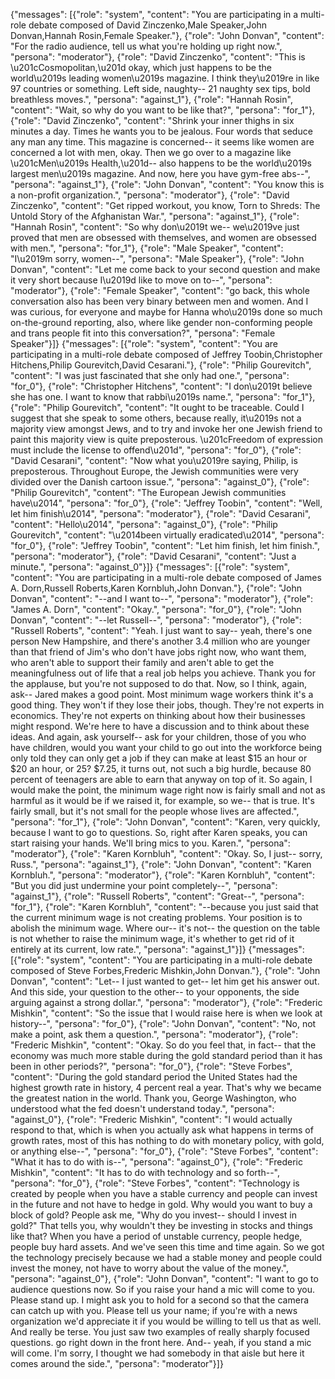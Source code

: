 {"messages": [{"role": "system", "content": "You are participating in a multi-role debate composed of David Zinczenko,Male Speaker,John Donvan,Hannah Rosin,Female Speaker."}, {"role": "John Donvan", "content": "For the radio audience, tell us what you're holding up right now.", "persona": "moderator"}, {"role": "David Zinczenko", "content": "This is \u201cCosmopolitan,\u201d okay, which just happens to be the world\u2019s leading women\u2019s magazine. I think they\u2019re in like 97 countries or something. Left side, naughty-- 21 naughty sex tips, bold breathless moves.", "persona": "against_1"}, {"role": "Hannah Rosin", "content": "Wait, so why do you want to be like that?", "persona": "for_1"}, {"role": "David Zinczenko", "content": "Shrink your inner thighs in six minutes a day. Times he wants you to be jealous. Four words that seduce any man any time. This magazine is concerned-- it seems like women are concerned a lot with men, okay. Then we go over to a magazine like \u201cMen\u2019s Health,\u201d-- also happens to be the world\u2019s largest men\u2019s magazine. And now, here you have gym-free abs--", "persona": "against_1"}, {"role": "John Donvan", "content": "You know this is a non-profit organization.", "persona": "moderator"}, {"role": "David Zinczenko", "content": "Get ripped workout, you know, Torn to Shreds: The Untold Story of the Afghanistan War.", "persona": "against_1"}, {"role": "Hannah Rosin", "content": "So why don\u2019t we-- we\u2019ve just proved that men are obsessed with themselves, and women are obsessed with men.", "persona": "for_1"}, {"role": "Male Speaker", "content": "I\u2019m sorry, women--", "persona": "Male Speaker"}, {"role": "John Donvan", "content": "Let me come back to your second question and make it very short because I\u2019d like to move on to--", "persona": "moderator"}, {"role": "Female Speaker", "content": "go back, this whole conversation also has been very binary between men and women. And I was curious, for everyone and maybe for Hanna who\u2019s done so much on-the-ground reporting, also, where like gender non-conforming people and trans people fit into this conversation?", "persona": "Female Speaker"}]}
{"messages": [{"role": "system", "content": "You are participating in a multi-role debate composed of Jeffrey Toobin,Christopher Hitchens,Philip Gourevitch,David Cesarani."}, {"role": "Philip Gourevitch", "content": "I was just fascinated that she only had one.", "persona": "for_0"}, {"role": "Christopher Hitchens", "content": "I don\u2019t believe she has one. I want to know that rabbi\u2019s name.", "persona": "for_1"}, {"role": "Philip Gourevitch", "content": "It ought to be traceable. Could I suggest that she speak to some others, because really, it\u2019s not a majority view amongst Jews, and to try and invoke her one Jewish friend to paint this majority view is quite preposterous. \u201cFreedom of expression must include the license to offend\u201d", "persona": "for_0"}, {"role": "David Cesarani", "content": "Now what you\u2019re saying, Philip, is preposterous. Throughout Europe, the Jewish communities were very divided over the Danish cartoon issue.", "persona": "against_0"}, {"role": "Philip Gourevitch", "content": "The European Jewish communities have\u2014", "persona": "for_0"}, {"role": "Jeffrey Toobin", "content": "Well, let him finish\u2014", "persona": "moderator"}, {"role": "David Cesarani", "content": "Hello\u2014", "persona": "against_0"}, {"role": "Philip Gourevitch", "content": "\u2014been virtually eradicated\u2014", "persona": "for_0"}, {"role": "Jeffrey Toobin", "content": "Let him finish, let him finish.", "persona": "moderator"}, {"role": "David Cesarani", "content": "Just a minute.", "persona": "against_0"}]}
{"messages": [{"role": "system", "content": "You are participating in a multi-role debate composed of James A. Dorn,Russell Roberts,Karen Kornbluh,John Donvan."}, {"role": "John Donvan", "content": "--and I want to--", "persona": "moderator"}, {"role": "James A. Dorn", "content": "Okay.", "persona": "for_0"}, {"role": "John Donvan", "content": "--let Russell--", "persona": "moderator"}, {"role": "Russell Roberts", "content": "Yeah. I just want to say-- yeah, there's one person New Hampshire, and there's another 3.4 million who are younger than that friend of Jim's who don't have jobs right now, who want them, who aren't able to support their family and aren't able to get the meaningfulness out of life that a real job helps you achieve. Thank you for the applause, but you're not supposed to do that. Now, so I think, again, ask-- Jared makes a good point. Most minimum wage workers think it's a good thing. They won't if they lose their jobs, though. They're not experts in economics. They're not experts on thinking about how their businesses might respond. We're here to have a discussion and to think about these ideas. And again, ask yourself-- ask for your children, those of you who have children, would you want your child to go out into the workforce being only told they can only get a job if they can make at least $15 an hour or $20 an hour, or 25? $7.25, it turns out, not such a big hurdle, because 80 percent of teenagers are able to earn that anyway on top of it. So again, I would make the point, the minimum wage right now is fairly small and not as harmful as it would be if we raised it, for example, so we-- that is true. It's fairly small, but it's not small for the people whose lives are affected.", "persona": "for_1"}, {"role": "John Donvan", "content": "Karen, very quickly, because I want to go to questions. So, right after Karen speaks, you can start raising your hands. We'll bring mics to you. Karen.", "persona": "moderator"}, {"role": "Karen Kornbluh", "content": "Okay. So, I just-- sorry, Russ.", "persona": "against_1"}, {"role": "John Donvan", "content": "Karen Kornbluh.", "persona": "moderator"}, {"role": "Karen Kornbluh", "content": "But you did just undermine your point completely--", "persona": "against_1"}, {"role": "Russell Roberts", "content": "Great--", "persona": "for_1"}, {"role": "Karen Kornbluh", "content": "--because you just said that the current minimum wage is not creating problems. Your position is to abolish the minimum wage. Where our-- it's not-- the question on the table is not whether to raise the minimum wage, it's whether to get rid of it entirely at its current, low rate.", "persona": "against_1"}]}
{"messages": [{"role": "system", "content": "You are participating in a multi-role debate composed of Steve Forbes,Frederic Mishkin,John Donvan."}, {"role": "John Donvan", "content": "Let-- I just wanted to get-- let him get his answer out. And this side, your question to the other-- to your opponents, the side arguing against a strong dollar.", "persona": "moderator"}, {"role": "Frederic Mishkin", "content": "So the issue that I would raise here is when we look at history--", "persona": "for_0"}, {"role": "John Donvan", "content": "No, not make a point, ask them a question.", "persona": "moderator"}, {"role": "Frederic Mishkin", "content": "Okay. So do you feel that, in fact-- that the economy was much more stable during the gold standard period than it has been in other periods?", "persona": "for_0"}, {"role": "Steve Forbes", "content": "During the gold standard period the United States had the highest growth rate in history, 4 percent real a year. That's why we became the greatest nation in the world. Thank you, George Washington, who understood what the fed doesn't understand today.", "persona": "against_0"}, {"role": "Frederic Mishkin", "content": "I would actually respond to that, which is when you actually ask what happens in terms of growth rates, most of this has nothing to do with monetary policy, with gold, or anything else--", "persona": "for_0"}, {"role": "Steve Forbes", "content": "What it has to do with is--", "persona": "against_0"}, {"role": "Frederic Mishkin", "content": "It has to do with technology and so forth--", "persona": "for_0"}, {"role": "Steve Forbes", "content": "Technology is created by people when you have a stable currency and people can invest in the future and not have to hedge in gold. Why would you want to buy a block of gold? People ask me, \"Why do you invest-- should I invest in gold?\" That tells you, why wouldn't they be investing in stocks and things like that? When you have a period of unstable currency, people hedge, people buy hard assets. And we've seen this time and time again. So we got the technology precisely because we had a stable money and people could invest the money, not have to worry about the value of the money.", "persona": "against_0"}, {"role": "John Donvan", "content": "I want to go to audience questions now. So if you raise your hand a mic will come to you. Please stand up. I might ask you to hold for a second so that the camera can catch up with you. Please tell us your name; if you're with a news organization we'd appreciate it if you would be willing to tell us that as well. And really be terse. You just saw two examples of really sharply focused questions. go right down in the front here. And-- yeah, if you stand a mic will come. I'm sorry, I thought we had somebody in that aisle but here it comes around the side.", "persona": "moderator"}]}

